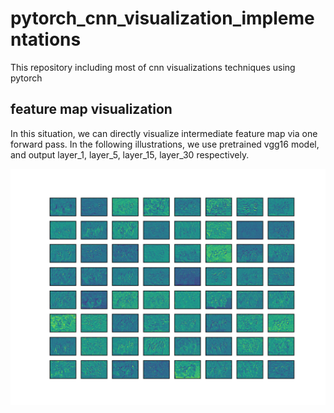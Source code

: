 # pytorch_cnn_visualization_implementations
This repository including most of cnn visualizations techniques using pytorch


## feature map visualization

In this situation, we can directly visualize intermediate feature map via one forward pass. In the following illustrations, we use pretrained vgg16 model, and output layer_1, layer_5, layer_15, layer_30 respectively.

![avatar](./images/conv_layer_15.jpg)
